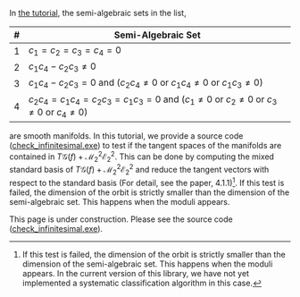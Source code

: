In [the tutorial](https://github.com/hiroshi-teramoto/mixed_module/blob/main/check_smoothness.md), the semi-algebraic sets in the list,

| # | Semi-Algebraic Set |
| - |------------------- |
| 1 | $c_1 = c_2 = c_3 = c_4 = 0$ |
| 2 | $c_1 c_4 - c_2 c_3 \neq 0$ |
| 3 | $c_1 c_4 - c_2 c_3 = 0$ and ($c_2 c_4 \neq 0$ or $c_1 c_4 \neq 0$ or $c_1 c_3 \neq 0$)  |
| 4 | $c_2 c_4 = c_1 c_4 = c_2 c_3 = c_1 c_3 = 0$ and ($c_1 \neq 0$ or $c_2 \neq 0$ or $c_3 \neq 0$ or $c_4 \neq 0$)  |

are smooth manifolds. In this tutorial, we provide a source code ([check_infinitesimal.exe](https://github.com/hiroshi-teramoto/mixed_module/blob/main/check_infinitesimal.exe)) to test if the tangent spaces of the manifolds are contained in $T \mathcal{G} \left( f \right) + \mathcal{M}_2^2 \mathcal{E}_2^2$. This can be done by computing the mixed standard basis of $T \mathcal{G} \left( f \right) + \mathcal{M}_2^2 \mathcal{E}_2^2$ and reduce the tangent vectors with respect to the standard basis (For detail, see the paper, 4.1.1)[^1]. If this test is failed, the dimension of the orbit is strictly smaller than the dimension of the semi-algebraic set. This happens when the moduli appears.

This page is under construction. Please see the source code ([check_infinitesimal.exe](https://github.com/hiroshi-teramoto/mixed_module/blob/main/check_infinitesimal.exe)).

[^1]: If this test is failed, the dimension of the orbit is strictly smaller than the dimension of the semi-algebraic set. This happens when the moduli appears. In the current version of this library, we have not yet implemented a systematic classification algorithm in this case.
